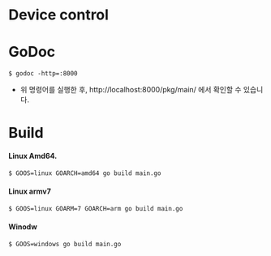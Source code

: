 # Device control

# GoDoc
```
$ godoc -http=:8000
```
- 위 명령어를 실행한 후, http://localhost:8000/pkg/main/ 에서 확인할 수 있습니다.

# Build 
#### Linux Amd64.
```bash
$ GOOS=linux GOARCH=amd64 go build main.go
```
#### Linux armv7
```bash
$ GOOS=linux GOARM=7 GOARCH=arm go build main.go
```

#### Winodw
```bash
$ GOOS=windows go build main.go
```
